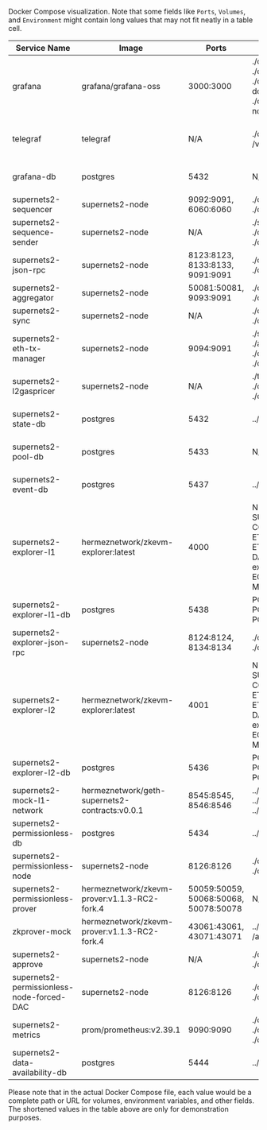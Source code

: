 Docker Compose visualization. Note that some fields like `Ports`, `Volumes`, and `Environment` might contain long values that may not fit neatly in a table cell.


| Service Name                          | Image                                         | Ports                                       | Volumes                                               | Environment                                                 |
|---------------------------------------|-----------------------------------------------|---------------------------------------------|-------------------------------------------------------|-------------------------------------------------------------|
| grafana                               | grafana/grafana-oss                           | 3000:3000                                   | ./config/grafana/datasources.yml:/etc/grafana/provisioning/datasources/default.yml:ro,<br>./config/grafana/dashboards.yml:/etc/grafana/provisioning/dashboards/default.yml:ro,<br>./config/grafana/dashboard-dockers.json:/etc/grafana/provisioning/dashboards/dashboard-dockers.json:ro,<br>./config/grafana/dashboard-node.json:/etc/grafana/provisioning/dashboards/dashboard-node.json:ro| GF_SECURITY_ADMIN_USER=supernets2,<br>GF_SECURITY_ADMIN_PASSWORD=supernets2 |
| telegraf                              | telegraf                                      | N/A                                         | ./config/telegraf.conf:/etc/telegraf/telegraf.conf:ro,<br>/var/run/docker.sock:/var/run/docker.sock:ro                        | POSTGRES_HOST=grafana-db,<br>POSTGRES_USER=user,<br>POSTGRES_PASSWORD=password,<br>POSTGRES_DB=grafana                           |
| grafana-db                            | postgres                                      | 5432                                        | N/A                                                   | POSTGRES_USER=user,<br>POSTGRES_PASSWORD=password,<br>POSTGRES_DB=grafana                                 |
| supernets2-sequencer                  | supernets2-node                              | 9092:9091,<br>6060:6060                      | ./config/test.node.config.toml:/app/config.toml,<br>./config/test.genesis.config.json:/app/genesis.json                       | SUPERNETS2_NODE_STATEDB_HOST=supernets2-state-db,<br>SUPERNETS2_NODE_POOL_DB_HOST=supernets2-pool-db                     |
| supernets2-sequence-sender            | supernets2-node                              | N/A                                         | ./sequencer.keystore:/pk/sequencer.keystore,<br>./config/test.node.config.toml:/app/config.toml,<br>./config/test.genesis.config.json:/app/genesis.json                | SUPERNETS2_NODE_STATEDB_HOST=supernets2-state-db,<br>SUPERNETS2_NODE_POOL_DB_HOST=supernets2-pool-db,<br>SUPERNETS2_NODE_SEQUENCER_SENDER_ADDRESS=0xf39fd6e51aad88f6f4ce6ab8827279cfffb92266 |
| supernets2-json-rpc                   | supernets2-node                              | 8123:8123,<br>8133:8133,<br>9091:9091       | ./config/test.node.config.toml:/app/config.toml,<br>./config/test.genesis.config.json:/app/genesis.json                       | SUPERNETS2_NODE_STATEDB_HOST=supernets2-state-db,<br>SUPERNETS2_NODE_POOL_DB_HOST=supernets2-pool-db                     |
| supernets2-aggregator                 | supernets2-node                              | 50081:50081,<br>9093:9091                    | ./config/test.node.config.toml:/app/config.toml,<br>./config/test.genesis.config.json:/app/genesis.json                       | SUPERNETS2_NODE_STATEDB_HOST=supernets2-state-db,<br>SUPERNETS2_NODE_AGGREGATOR_SENDER_ADDRESS=0xf39fd6e51aad88f6f4ce6ab8827279cfffb92266 |
| supernets2-sync                       | supernets2-node                              | N/A                                         | ./config/test.node.config.toml:/app/config.toml,<br>./config/test.genesis.config.json:/app/genesis.json                       | SUPERNETS2_NODE_STATEDB_HOST=supernets2-state-db               |
| supernets2-eth-tx-manager             | supernets2-node                              | 9094:9091                                   | ./sequencer.keystore:/pk/sequencer.keystore,<br>./aggregator.keystore:/pk/aggregator.keystore,<br>./config/test.node.config.toml:/app/config.toml,<br>./config/test.genesis.config.json:/app/genesis.json                 | SUPERNETS2_NODE_STATEDB_HOST=supernets2-state-db               |
| supernets2-l2gaspricer                | supernets2-node                              | N/A                                         | ./test.keystore:/pk/keystore,<br>./config/test.node.config.toml:/app/config.toml,<br>./config/test.genesis.config.json:/app/genesis.json                          | SUPERNETS2_NODE_POOL_DB_HOST=supernets2-pool-db                   |
| supernets2-state-db                   | postgres                                      | 5432                                        | ../db/scripts/init_prover_db.sql:/docker-entrypoint-initdb.d/init.sql                                                      | POSTGRES_USER=state_user,<br>POSTGRES_PASSWORD=state_password,<br>POSTGRES_DB=state_db                                     |
| supernets2-pool-db                    | postgres                                      | 5433                                        | N/A                                                                 | POSTGRES_USER=pool_user,<br>POSTGRES_PASSWORD=pool_password,<br>POSTGRES_DB=pool_db                                       |
| supernets2-event-db                   | postgres                                      | 5437                                        | ../db/scripts/init_event_db.sql:/docker-entrypoint-initdb.d/init.sql                                                      | POSTGRES_USER=event_user,<br>POSTGRES_PASSWORD=event_password,<br>POSTGRES_DB=event_db                                     |
| supernets2-explorer-l1                | hermeznetwork/zkevm-explorer:latest          | 4000                                        | NETWORK=ETH,<br>SUBNETWORK=Local Ethereum,<br>COIN=ETH,<br>ETHEREUM_JSONRPC_VARIANT=geth,<br>ETHEREUM_JSONRPC_HTTP_URL=http://supernets2-mock-l1-network:8545,<br>DATABASE_URL=postgres://l1_explorer_user:l1_explorer_password@supernets2-explorer-l1-db:5438/l1_explorer_db,<br>ECTO_USE_SSL=false,<br>MIX_ENV=prod  |
| supernets2-explorer-l1-db             | postgres                                      | 5438                                        | POSTGRES_USER=l1_explorer_user,<br>POSTGRES_PASSWORD=l1_explorer_password,<br>POSTGRES_DB=l1_explorer_db                 |
| supernets2-explorer-json-rpc          | supernets2-node                              | 8124:8124,<br>8134:8134                      | ./config/test.node.config.toml:/app/config.toml,<br>./config/test.genesis.config.json:/app/genesis.json                       | SUPERNETS2_NODE_STATEDB_HOST=supernets2-state-db,<br>SUPERNETS2_NODE_POOL_DB_HOST=supernets2-pool-db,<br>ETHEREUM_JSONRPC_VARIANT=geth |
| supernets2-explorer-l2                | hermeznetwork/zkevm-explorer:latest          | 4001                                        | NETWORK=ETH,<br>SUBNETWORK=Hermez,<br>COIN=HEZ,<br>ETHEREUM_JSONRPC_VARIANT=geth,<br>ETHEREUM_JSONRPC_HTTP_URL=http://supernets2-explorer-json-rpc:8124,<br>DATABASE_URL=postgres://l2_explorer_user:l2_explorer_password@supernets2-explorer-l2-db:5436/l2_explorer_db,<br>ECTO_USE_SSL=false,<br>MIX_ENV=prod  |
| supernets2-explorer-l2-db             | postgres                                      | 5436                                        | POSTGRES_USER=l2_explorer_user,<br>POSTGRES_PASSWORD=l2_explorer_password,<br>POSTGRES_DB=l2_explorer_db                 |
| supernets2-mock-l1-network            | hermeznetwork/geth-supernets2-contracts:v0.0.1| 8545:8545,<br>8546:8546                      | ../test/genesis_supernets2.json:/geth/datadir/genesis_supernets2.json,<br>../test/geth:/geth,<br>../test/datadir:/geth/datadir                     | N/A                                                            |
| supernets2-permissionless-db          | postgres                                      | 5434                                        | ../db/scripts/init_permissionless_db.sql:/docker-entrypoint-initdb.d/init.sql                                              | POSTGRES_USER=permissionless_user,<br>POSTGRES_PASSWORD=permissionless_password,<br>POSTGRES_DB=permissionless_db           |
| supernets2-permissionless-node        | supernets2-node                              | 8126:8126                                   | ./config/test.node.config.toml:/app/config.toml,<br>./config/test.genesis.config.json:/app/genesis.json                       | SUPERNETS2_NODE_POOL_DB_HOST=supernets2-permissionless-db       |
| supernets2-permissionless-prover      | hermeznetwork/zkevm-prover:v1.1.3-RC2-fork.4| 50059:50059,<br>50068:50068,<br>50078:50078 | N/A                                                   | N/A                                                            |
| zkprover-mock                         | hermeznetwork/zkevm-prover:v1.1.3-RC2-fork.4| 43061:43061,<br>43071:43071                | ../zkevm-prover/tests:<br>/app/prover/tests                      | N/A                                                            |
| supernets2-approve                    | supernets2-node                              | N/A                                         | ./config/test.node.config.toml:/app/config.toml,<br>./config/test.genesis.config.json:/app/genesis.json                       | SUPERNETS2_NODE_STATEDB_HOST=supernets2-state-db               |
| supernets2-permissionless-node-forced-DAC| supernets2-node                            | 8126:8126                                   | ./config/test.node.config.toml:/app/config.toml,<br>./config/test.genesis.config.json:/app/genesis.json                       | SUPERNETS2_NODE_POOL_DB_HOST=supernets2-permissionless-db,<br>SUPERNETS2_NODE_FORCE_DAC=true                                   |
| supernets2-metrics                    | prom/prometheus:v2.39.1                      | 9090:9090                                   | ./config/prometheus/prometheus.yml:/etc/prometheus/prometheus.yml:ro,<br>./config/prometheus/alert.rules:/etc/prometheus/alert.rules:ro,<br>./config/prometheus/telegram_api_key.txt:/etc/prometheus/telegram_api_key.txt:ro     | N/A                                                            |
| supernets2-data-availability-db       | postgres                                      | 5444                                        | ../db/scripts/init_availability_db.sql:/docker-entrypoint-initdb.d/init.sql                                                | POSTGRES_USER=availability_user,<br>POSTGRES_PASSWORD=availability_password,<br>POSTGRES_DB=availability_db                 |

Please note that in the actual Docker Compose file, each value would be a complete path or URL for volumes, environment variables, and other fields. The shortened values in the table above are only for demonstration purposes.
